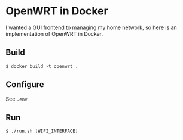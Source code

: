 # OpenWRT in Docker

I wanted a GUI frontend to managing my home network, so here is an implementation of OpenWRT in Docker.

## Build
```
$ docker build -t openwrt .
```

## Configure
See `.env`

## Run
```
$ ./run.sh [WIFI_INTERFACE]
```
